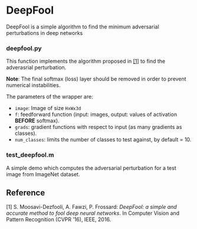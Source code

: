 # DeepFool
DeepFool is a simple algorithm to find the minimum adversarial perturbations in deep networks

### deepfool.py

This function implements the algorithm proposed in [[1]](http://arxiv.org/pdf/1511.04599) to find the adverasrial perturbation.

__Note__: The final softmax (loss) layer should be removed in order to prevent numerical instabilities.

The parameters of the wrapper are:

- `image`: Image of size `HxWx3d`
- `f`: feedforward function (input: images, output: values of activation **BEFORE** softmax).
- `grads`: gradient functions with respect to input (as many gradients as classes).
- `num_classes`: limits the number of classes to test against, by default = 10.

### test_deepfool.m

A simple demo which computes the adversarial perturbation for a test image from ImageNet dataset.

## Reference
[1] S. Moosavi-Dezfooli, A. Fawzi, P. Frossard:
*DeepFool: a simple and accurate method to fool deep neural networks*.  In Computer Vision and Pattern Recognition (CVPR ’16), IEEE, 2016.
